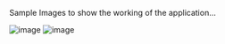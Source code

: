 Sample Images to show the working of the application...

![image](https://github.com/NeedlessCat/OpenCV_Project/assets/121633167/ed59a03e-4508-452f-8767-0cc0b323fe47) 
![image](https://github.com/NeedlessCat/OpenCV_Project/assets/121633167/04e44092-8ef4-42a7-92b9-a44bc42c5fdd)

